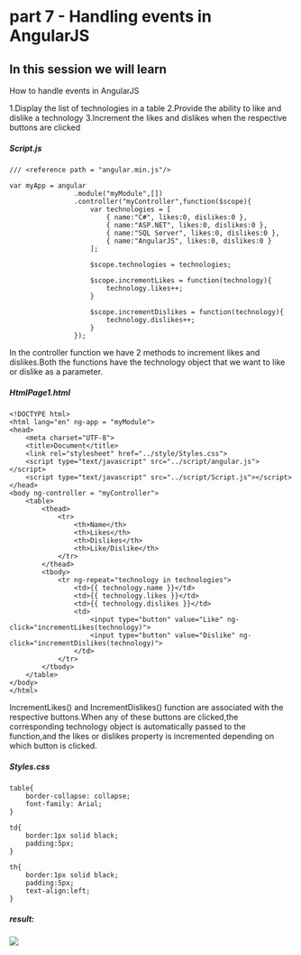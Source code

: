 # part 7 - Handling events in AngularJS

## In this session we will learn
    
How to handle events in AngularJS

1.Display the list of technologies in a table
2.Provide the ability to like and dislike a technology
3.Increment the likes and dislikes when the respective buttons are clicked

#####    Script.js
    /// <reference path = "angular.min.js"/>

    var myApp = angular
                    .module("myModule",[])
                    .controller("myController",function($scope){
                        var technologies = [
                            { name:"C#", likes:0, dislikes:0 },
                            { name:"ASP.NET", likes:0, dislikes:0 },
                            { name:"SQL Server", likes:0, dislikes:0 },
                            { name:"AngularJS", likes:0, dislikes:0 }
                        ];
                    
                        $scope.technologies = technologies;

                        $scope.incrementLikes = function(technology){
                            technology.likes++;
                        }

                        $scope.incrementDislikes = function(technology){
                            technology.dislikes++;
                        }
                    });

In the controller function we have 2 methods to increment likes and dislikes.Both the functions have the technology object that we want to like or dislike as a parameter.

#####    HtmlPage1.html
    <!DOCTYPE html>
    <html lang="en" ng-app = "myModule">
    <head>
        <meta charset="UTF-8">
        <title>Document</title>
        <link rel="stylesheet" href="../style/Styles.css">
        <script type="text/javascript" src="../script/angular.js"></script>
        <script type="text/javascript" src="../script/Script.js"></script>
    </head>
    <body ng-controller = "myController">
        <table>
            <thead>
                <tr>
                    <th>Name</th>
                    <th>Likes</th>
                    <th>Dislikes</th>
                    <th>Like/Dislike</th>
                </tr>
            </thead>
            <tbody>
                <tr ng-repeat="technology in technologies">
                    <td>{{ technology.name }}</td>
                    <td>{{ technology.likes }}</td>
                    <td>{{ technology.dislikes }}</td>
                    <td>
                        <input type="button" value="Like" ng-click="incrementLikes(technology)">
                        <input type="button" value="Dislike" ng-click="incrementDislikes(technology)">
                    </td>
                </tr>
            </tbody>
        </table>
    </body>
    </html>

IncrementLikes() and IncrementDislikes() function are associated with the respective buttons.When any of these buttons are clicked,the corresponding technology object is automatically passed to the function,and the likes or dislikes property is incremented depending on which button is clicked.

#####    Styles.css
    table{
        border-collapse: collapse;
        font-family: Arial;
    }

    td{
        border:1px solid black;
        padding:5px;
    }

    th{
        border:1px solid black;
        padding:5px;
        text-align:left;
    }

#####   result: 
![](../img/HandlingEvent.png)